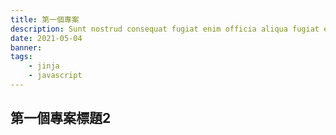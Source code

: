 ```yaml
---
title: 第一個專案
description: Sunt nostrud consequat fugiat enim officia aliqua fugiat enim ea dolore aliquip.
date: 2021-05-04
banner:
tags:
    - jinja
    - javascript
---
```


## 第一個專案標題2
